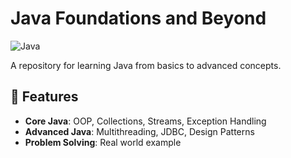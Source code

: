 # Java Foundations and Beyond  

![Java](https://img.shields.io/badge/Java-17-orange?logo=java&logoColor=white)

A repository for learning Java from basics to advanced concepts.

## 🚀 Features
- **Core Java**: OOP, Collections, Streams, Exception Handling
- **Advanced Java**: Multithreading, JDBC, Design Patterns
- **Problem Solving**: Real world example


